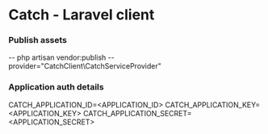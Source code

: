 # Catch - Laravel client

### Publish assets
-- php artisan vendor:publish --provider="CatchClient\CatchServiceProvider"

### Application auth details
CATCH_APPLICATION_ID=<APPLICATION_ID>
CATCH_APPLICATION_KEY=<APPLICATION_KEY>
CATCH_APPLICATION_SECRET=<APPLICATION_SECRET>
